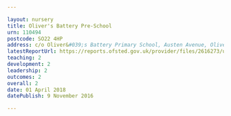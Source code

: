 ```yaml
---

layout: nursery
title: Oliver's Battery Pre-School
urn: 110494
postcode: SO22 4HP
address: c/o Oliver&#039;s Battery Primary School, Austen Avenue, Oliver&#039;s Battery, Winchester, Hampshire, SO22 4HP
latestReportUrl: https://reports.ofsted.gov.uk/provider/files/2616273/urn/110494.pdf
teaching: 2
development: 2
leadership: 2
outcomes: 2
overall: 2
date: 01 April 2018 
datePublish: 9 November 2016

---
```

